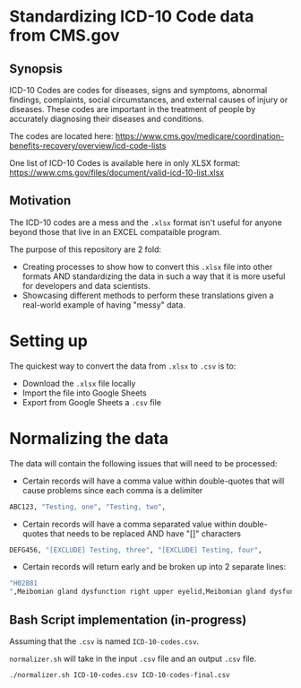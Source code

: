 # Standardizing ICD-10 Code data from CMS.gov

## Synopsis

ICD-10 Codes are codes for diseases, signs and symptoms, abnormal findings, complaints, social circumstances, and external causes of injury or diseases.
These codes are important in the treatment of people by accurately diagnosing their diseases and conditions.

The codes are located here: https://www.cms.gov/medicare/coordination-benefits-recovery/overview/icd-code-lists

One list of ICD-10 Codes is available here in only XLSX format: https://www.cms.gov/files/document/valid-icd-10-list.xlsx

## Motivation

The ICD-10 codes are a mess and the `.xlsx` format isn't useful for anyone beyond those that live in an EXCEL compataible program.

The purpose of this repository are 2 fold:

- Creating processes to show how to convert this `.xlsx` file into other formats AND standardizing the data in such a way that it is more useful for developers and data scientists.
- Showcasing different methods to perform these translations given a real-world example of having "messy" data.

# Setting up

The quickest way to convert the data from `.xlsx` to `.csv` is to:

- Download the `.xlsx` file locally
- Import the file into Google Sheets
- Export from Google Sheets a `.csv` file

# Normalizing the data

The data will contain the following issues that will need to be processed:

- Certain records will have a comma value within double-quotes that will cause problems since each comma is a delimiter

```bash
ABC123, "Testing, one", "Testing, two",
```

- Certain records will have a comma separated value within double-quotes that needs to be replaced AND have "[]" characters

```bash
DEFG456, "[EXCLUDE] Testing, three", "[EXCLUDE] Testing, four",
```

- Certain records will return early and be broken up into 2 separate lines:

```bash
"H02881
",Meibomian gland dysfunction right upper eyelid,Meibomian gland dysfunction right upper eyelid,
```

## Bash Script implementation (in-progress)

Assuming that the `.csv` is named `ICD-10-codes.csv`.

`normalizer.sh` will take in the input `.csv` file and an output `.csv` file.

```bash
./normalizer.sh ICD-10-codes.csv ICD-10-codes-final.csv
```
